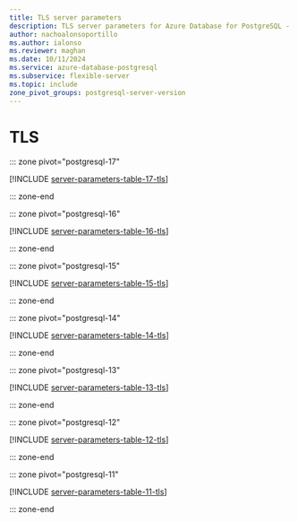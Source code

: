 ```yaml
---
title: TLS server parameters
description: TLS server parameters for Azure Database for PostgreSQL - Flexible Server.
author: nachoalonsoportillo
ms.author: ialonso
ms.reviewer: maghan
ms.date: 10/11/2024
ms.service: azure-database-postgresql
ms.subservice: flexible-server
ms.topic: include
zone_pivot_groups: postgresql-server-version
---
```

# TLS


::: zone pivot="postgresql-17"

[!INCLUDE [server-parameters-table-17-tls](./includes/server-parameters-table-17-tls.md)]

::: zone-end


::: zone pivot="postgresql-16"

[!INCLUDE [server-parameters-table-16-tls](./includes/server-parameters-table-16-tls.md)]

::: zone-end


::: zone pivot="postgresql-15"

[!INCLUDE [server-parameters-table-15-tls](./includes/server-parameters-table-15-tls.md)]

::: zone-end


::: zone pivot="postgresql-14"

[!INCLUDE [server-parameters-table-14-tls](./includes/server-parameters-table-14-tls.md)]

::: zone-end


::: zone pivot="postgresql-13"

[!INCLUDE [server-parameters-table-13-tls](./includes/server-parameters-table-13-tls.md)]

::: zone-end


::: zone pivot="postgresql-12"

[!INCLUDE [server-parameters-table-12-tls](./includes/server-parameters-table-12-tls.md)]

::: zone-end


::: zone pivot="postgresql-11"

[!INCLUDE [server-parameters-table-11-tls](./includes/server-parameters-table-11-tls.md)]

::: zone-end


